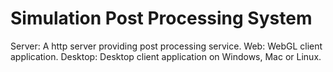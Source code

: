 # Simulation Post Processing System

Server: A http server providing post processing service.
Web: WebGL client application.
Desktop: Desktop client application on Windows, Mac or Linux.

